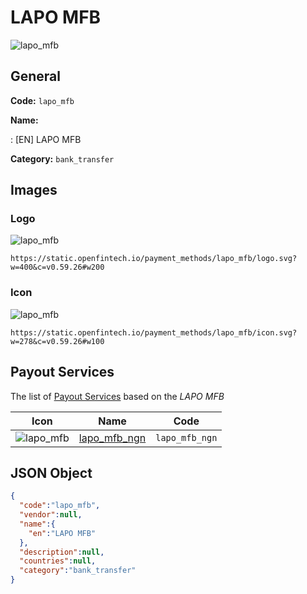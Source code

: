 
# LAPO MFB 
![lapo_mfb](https://static.openfintech.io/payment_methods/lapo_mfb/logo.svg?w=400&c=v0.59.26#w200)  

## General 
**Code:** `lapo_mfb` 
 
**Name:** 
 
:	[EN] LAPO MFB 
 
**Category:** `bank_transfer` 
 

## Images 

### Logo 
![lapo_mfb](https://static.openfintech.io/payment_methods/lapo_mfb/logo.svg?w=400&c=v0.59.26#w200)  

```
https://static.openfintech.io/payment_methods/lapo_mfb/logo.svg?w=400&c=v0.59.26#w200
```  

### Icon 
![lapo_mfb](https://static.openfintech.io/payment_methods/lapo_mfb/icon.svg?w=278&c=v0.59.26#w100)  

```
https://static.openfintech.io/payment_methods/lapo_mfb/icon.svg?w=278&c=v0.59.26#w100
```  

## Payout Services 
 
The list of [Payout Services](/payout-services/) based on the _LAPO MFB_ 

|Icon|Name|Code| 
|:---:|:---:|:---:| 
|![lapo_mfb](https://static.openfintech.io/payout_methods/lapo_mfb/icon.svg?w=278&c=v0.59.26#w40) |[lapo_mfb_ngn](/payout-services/lapo_mfb_ngn/)|`lapo_mfb_ngn`| 
 

## JSON Object 

```json
{
  "code":"lapo_mfb",
  "vendor":null,
  "name":{
    "en":"LAPO MFB"
  },
  "description":null,
  "countries":null,
  "category":"bank_transfer"
}
```  
